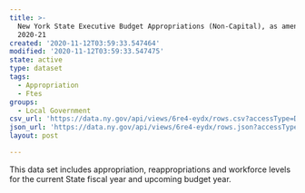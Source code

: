 ```yaml
---
title: >-
  New York State Executive Budget Appropriations (Non-Capital), as amended
  2020-21
created: '2020-11-12T03:59:33.547464'
modified: '2020-11-12T03:59:33.547475'
state: active
type: dataset
tags:
  - Appropriation
  - Ftes
groups:
  - Local Government
csv_url: 'https://data.ny.gov/api/views/6re4-eydx/rows.csv?accessType=DOWNLOAD'
json_url: 'https://data.ny.gov/api/views/6re4-eydx/rows.json?accessType=DOWNLOAD'
layout: post

---
```

This data set includes appropriation, reappropriations and workforce levels for the current State fiscal year and upcoming budget year.
